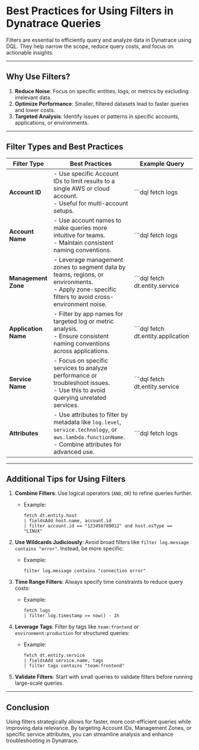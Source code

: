 
# **Best Practices for Using Filters in Dynatrace Queries**

Filters are essential to efficiently query and analyze data in Dynatrace using DQL. They help narrow the scope, reduce query costs, and focus on actionable insights.

---

## **Why Use Filters?**
1. **Reduce Noise**: Focus on specific entities, logs, or metrics by excluding irrelevant data.
2. **Optimize Performance**: Smaller, filtered datasets lead to faster queries and lower costs.
3. **Targeted Analysis**: Identify issues or patterns in specific accounts, applications, or environments.

---

## **Filter Types and Best Practices**

| **Filter Type**        | **Best Practices**                                                                                                                                       | **Example Query**                                                                                                         |
|-------------------------|---------------------------------------------------------------------------------------------------------------------------------------------------------|-------------------------------------------------------------------------------------------------------------------------|
| **Account ID**          | - Use specific Account IDs to limit results to a single AWS or cloud account.<br>- Useful for multi-account setups.                                      | ```dql fetch logs | filter account.id == "123456789012"```                                                                                  |
| **Account Name**        | - Use account names to make queries more intuitive for teams.<br>- Maintain consistent naming conventions.                                              | ```dql fetch logs | filter account.name contains "production"```                                                                            |
| **Management Zone**     | - Leverage management zones to segment data by teams, regions, or environments.<br>- Apply zone-specific filters to avoid cross-environment noise.      | ```dql fetch dt.entity.service | filter managementZone == "North America"```                                                                             |
| **Application Name**    | - Filter by app names for targeted log or metric analysis.<br>- Ensure consistent naming conventions across applications.                                | ```dql fetch dt.entity.application | filter application.name == "frontend-app"```                                                                            |
| **Service Name**        | - Focus on specific services to analyze performance or troubleshoot issues.<br>- Use this to avoid querying unrelated services.                          | ```dql fetch dt.entity.service | filter service.name == "payment-service"```                                                                             |
| **Attributes**          | - Use attributes to filter by metadata like `log.level`, `service.technology`, or `aws.lambda.functionName`.<br>- Combine attributes for advanced use.  | ```dql fetch logs | filter log.level == "ERROR" and log.message contains "timeout"```                                                       |

---

## **Additional Tips for Using Filters**
1. **Combine Filters**: Use logical operators (`AND`, `OR`) to refine queries further.
   - Example: 
     ```dql
     fetch dt.entity.host
     | fieldsAdd host.name, account.id
     | filter account.id == "123456789012" and host.osType == "LINUX"
     ```

2. **Use Wildcards Judiciously**: Avoid broad filters like `filter log.message contains "error"`. Instead, be more specific:
   - Example: 
     ```dql
     filter log.message contains "connection error"
     ```

3. **Time Range Filters**: Always specify time constraints to reduce query costs:
   - Example: 
     ```dql
     fetch logs
     | filter log.timestamp >= now() - 1h
     ```

4. **Leverage Tags**: Filter by tags like `team:frontend` or `environment:production` for structured queries:
   - Example:
     ```dql
     fetch dt.entity.service
     | fieldsAdd service.name, tags
     | filter tags contains "team:frontend"
     ```

5. **Validate Filters**: Start with small queries to validate filters before running large-scale queries.

---

## **Conclusion**
Using filters strategically allows for faster, more cost-efficient queries while improving data relevance. By targeting Account IDs, Management Zones, or specific service attributes, you can streamline analysis and enhance troubleshooting in Dynatrace.
